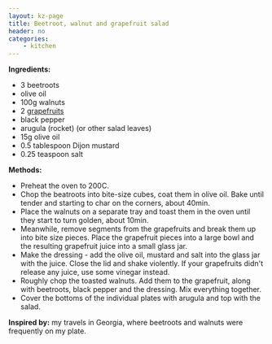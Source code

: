 ```yaml
---
layout: kz-page
title: Beetroot, walnut and grapefruit salad
header: no
categories:
    - kitchen
---
```


**Ingredients:**

* 3 beetroots
* olive oil
* 100g walnuts
* 2 [grapefruits](https://www.fda.gov/consumers/consumer-updates/grapefruit-juice-and-some-drugs-dont-mix)
* black pepper
* arugula (rocket) (or other salad leaves)
<nbsp></nbsp>
* 15g olive oil
* 0.5 tablespoon Dijon mustard
* 0.25 teaspoon salt

**Methods:**

* Preheat the oven to 200C.
* Chop the beatroots into bite-size cubes, coat them in olive oil. Bake until tender and starting to char on the corners, about 40min.
* Place the walnuts on a separate tray and toast them in the oven until they start to turn golden, about 10min.
* Meanwhile, remove segments from the grapefruits and break them up into bite size pieces. Place the grapefruit pieces into a large bowl and the resulting grapefruit juice into a small glass jar.
* Make the dressing - add the olive oil, mustard and salt into the glass jar with the juice. Close the lid and shake violently. If your grapefruits didn't release any juice, use some vinegar instead.
* Roughly chop the toasted walnuts. Add them to the grapefruit, along with beetroots, black pepper and the dressing. Mix everything together. 
* Cover the bottoms of the individual plates with arugula and top with the salad.

**Inspired by:** my travels in Georgia, where beetroots and walnuts were frequently on my plate.
